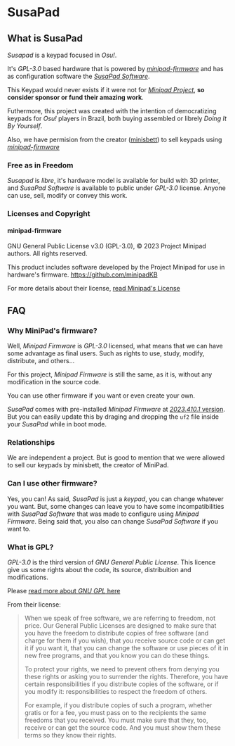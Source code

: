 # SusaPad


## What is SusaPad

*Susapad* is a keypad focused in *Osu!*.

It's *GPL-3.0* based hardware that 
is powered by [*minipad-firmware*][minipad-firmware]
and has as configuration software the [*SusaPad Software*][susa-software].

This Keypad would never exists if it were not for [*Minipad Project*][minipad],
**so consider sponsor or fund their amazing work**.

Futhermore, this project was created 
with the intention of democratizing keypads for *Osu!* players in Brazil, 
both buying assembled or librely *Doing It By Yourself*.

Also, we have permision from the creator ([minisbett][minisbett]) 
to sell keypads using [*minipad-firmware*][minipad-firmware]


[minipad-firmware]: https://github.com/minipadKB/minipad-firmware/
[minipad]: https://github.com/minipadKB
[susa-software]: https://github.com/susapad/software
[minisbett]: https://github.com/minisbett


### Free as in Freedom

*Susapad* is *libre*, 
it's hardware model is available for build with 3D printer,
and *SusaPad Software* is available to public under *GPL-3.0* license.
Anyone can use, sell, modify or convey this work.


### Licenses and Copyright

#### minipad-firmware

GNU General Public License v3.0 (GPL-3.0),
© 2023 Project Minipad authors. All rights reserved.

This product includes software developed by the
Project Minipad for use in hardware's firmware.
https://github.com/minipadKB

For more details about their license, [read Minipad's License][minipad-license]


[minipad-license]: https://github.com/minipadKB/minipad-firmware/blob/2023.410.1/LICENSE

## FAQ

### Why MiniPad's firmware?

Well, *Minipad Firmware* is *GPL-3.0* licensed,
what means that we can have some advantage as final users.
Such as rights to use, study, modify, distribute, and others...

For this project, *Minipad Firmware* is still the same, as it is,
without any modification in the source code.

You can use other firmware if you want or even create your own.

*SusaPad* comes with pre-installed *Minipad Firmware* at [*2023.410.1* version][minipad-release].
But you can easily update this by draging and dropping the `uf2` file
inside your *SusaPad* while in boot mode.

[minipad-release]: https://github.com/minipadKB/minipad-firmware/releases/tag/2023.410.1

### Relationships

We are independent a project.
But is good to mention that we were allowed
to sell our keypads by minisbett, the creator of MiniPad.


### Can I use other firmware?

Yes, you can! As said, *SusaPad* is just a *keypad*, 
you can change whatever you want.
But, some changes can leave you to have some incompatibilities with 
*SusaPad Software* that was made to configure using *Minipad Firmware*.
Being said that, you also can change *SusaPad Software* if you want to.


### What is GPL?

*GPL-3.0* is the third version of *GNU General Public License*.
This licence give us some rights about the code,
its source, distribuition and modifications.

Please [read more about *GNU* *GPL* here][gnu-gpl3]

From their license:

>   When we speak of free software, we are referring to freedom, not
> price.  Our General Public Licenses are designed to make sure that you
> have the freedom to distribute copies of free software (and charge for
> them if you wish), that you receive source code or can get it if you
> want it, that you can change the software or use pieces of it in new
> free programs, and that you know you can do these things.
>
>   To protect your rights, we need to prevent others from denying you
> these rights or asking you to surrender the rights.  Therefore, you have
> certain responsibilities if you distribute copies of the software, or if
> you modify it: responsibilities to respect the freedom of others.
>
>   For example, if you distribute copies of such a program, whether
> gratis or for a fee, you must pass on to the recipients the same
> freedoms that you received.  You must make sure that they, too, receive
> or can get the source code.  And you must show them these terms so they
> know their rights.


[gnu-gpl3]: https://www.gnu.org/licenses/gpl-3.0.en.html
